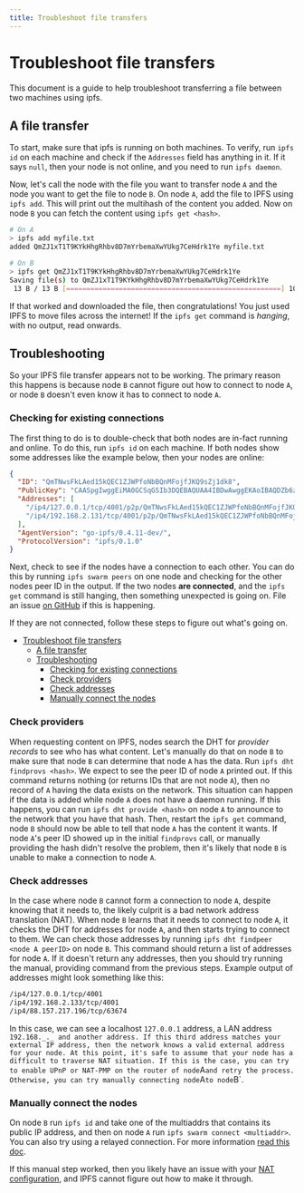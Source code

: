 ```yaml
---
title: Troubleshoot file transfers
---
```


# Troubleshoot file transfers

This document is a guide to help troubleshoot transferring a file between two machines using ipfs.

## A file transfer

To start, make sure that ipfs is running on both machines. To verify, run `ipfs id` on each machine and check if the `Addresses` field has anything in it. If it says `null`, then your node is not online, and you need to run `ipfs daemon`.

Now, let's call the node with the file you want to transfer node `A` and the node you want to get the file to node `B`. On node `A`, add the file to IPFS using `ipfs add`. This will print out the multihash of the content you added. Now on node `B` you can fetch the content using `ipfs get <hash>`.

```bash
# On A
> ipfs add myfile.txt
added QmZJ1xT1T9KYkHhgRhbv8D7mYrbemaXwYUkg7CeHdrk1Ye myfile.txt

# On B
> ipfs get QmZJ1xT1T9KYkHhgRhbv8D7mYrbemaXwYUkg7CeHdrk1Ye
Saving file(s) to QmZJ1xT1T9KYkHhgRhbv8D7mYrbemaXwYUkg7CeHdrk1Ye
 13 B / 13 B [=====================================================] 100.00% 1s
```

If that worked and downloaded the file, then congratulations! You just used IPFS to move files across the internet! If the `ipfs get` command is _hanging_, with no output, read onwards.

## Troubleshooting

So your IPFS file transfer appears not to be working. The primary reason this happens is because node `B` cannot figure out how to connect to node `A`, or node `B` doesn't even know it has to connect to node `A`.

### Checking for existing connections

The first thing to do is to double-check that both nodes are in-fact running and online. To do this, run `ipfs id` on each machine. If both nodes show some addresses like the example below, then your nodes are online:

```json
{
  "ID": "QmTNwsFkLAed15kQEC1ZJWPfoNbBQnMFojfJKQ9sZj1dk8",
  "PublicKey": "CAASpgIwggEiMA0GCSqGSIb3DQEBAQUAA4IBDwAwggEKAoIBAQDZb6znj3LQZKP1+X81exf+vbnqNCMtHjZ5RKTCm7Fytnfe+AI1fhs9YbZdkgFkM1HLxmIOLQj2bMXPIGxUM+EnewN8tWurx4B3+lR/LWNwNYcCFL+jF2ltc6SE6BC8kMLEZd4zidOLPZ8lIRpd0x3qmsjhGefuRwrKeKlR4tQ3C76ziOms47uLdiVVkl5LyJ5+mn4rXOjNKt/oy2O4m1St7X7/yNt8qQgYsPfe/hCOywxCEIHEkqmil+vn7bu4RpAtsUzCcBDoLUIWuU3i6qfytD05hP8Clo+at+l//ctjMxylf3IQ5qyP+yfvazk+WHcsB0tWueEmiU5P2nfUUIR3AgMBAAE=",
  "Addresses": [
    "/ip4/127.0.0.1/tcp/4001/p2p/QmTNwsFkLAed15kQEC1ZJWPfoNbBQnMFojfJKQ9sZj1dk8",
    "/ip4/192.168.2.131/tcp/4001/p2p/QmTNwsFkLAed15kQEC1ZJWPfoNbBQnMFojfJKQ9sZj1dk8"
  ],
  "AgentVersion": "go-ipfs/0.4.11-dev/",
  "ProtocolVersion": "ipfs/0.1.0"
}
```

Next, check to see if the nodes have a connection to each other. You can do this by running `ipfs swarm peers` on one node and checking for the other nodes peer ID in the output. If the two nodes **are connected**, and the `ipfs get` command is still hanging, then something unexpected is going on. File an issue [on GitHub](https://github.com/ipfs/go-ipfs/issues) if this is happening.

If they are not connected, follow these steps to figure out what's going on.

- [Troubleshoot file transfers](#troubleshoot-file-transfers)
  - [A file transfer](#a-file-transfer)
  - [Troubleshooting](#troubleshooting)
    - [Checking for existing connections](#checking-for-existing-connections)
    - [Check providers](#check-providers)
    - [Check addresses](#check-addresses)
    - [Manually connect the nodes](#manually-connect-the-nodes)

### Check providers

When requesting content on IPFS, nodes search the DHT for _provider records_ to see who has what content. Let's manually do that on node `B` to make sure that node `B` can determine that node `A` has the data. Run `ipfs dht findprovs <hash>`. We expect to see the peer ID of node `A` printed out. If this command returns nothing (or returns IDs that are not node `A`), then no record of `A` having the data exists on the network. This situation can happen if the data is added while node `A` does not have a daemon running. If this happens, you can run `ipfs dht provide <hash>` on node `A` to announce to the network that you have that hash. Then, restart the `ipfs get` command, node `B` should now be able to tell that node `A` has the content it wants. If node `A`'s peer ID showed up in the initial `findprovs` call, or manually providing the hash didn't resolve the problem, then it's likely that node `B` is unable to make a connection to node `A`.

### Check addresses

In the case where node `B` cannot form a connection to node `A`, despite knowing that it needs to, the likely culprit is a bad network address translation (NAT). When node `B` learns that it needs to connect to node `A`, it checks the DHT for addresses for node `A`, and then starts trying to connect to them. We can check those addresses by running `ipfs dht findpeer <node A peerID>` on node `B`. This command should return a list of addresses for node `A`. If it doesn't return any addresses, then you should try running the manual, providing command from the previous steps. Example output of addresses might look something like this:

```bash
/ip4/127.0.0.1/tcp/4001
/ip4/192.168.2.133/tcp/4001
/ip4/88.157.217.196/tcp/63674
```

In this case, we can see a localhost `127.0.0.1` address, a LAN address `192.168._._ and another address. If this third address matches your external IP address, then the network knows a valid external address for your node. At this point, it's safe to assume that your node has a difficult to traverse NAT situation. If this is the case, you can try to enable UPnP or NAT-PMP on the router of node`A`and retry the process. Otherwise, you can try manually connecting node`A`to node`B`.

### Manually connect the nodes

On node `B` run `ipfs id` and take one of the multiaddrs that contains its public IP address, and then on node `A` run `ipfs swarm connect <multiaddr>`. You can also try using a relayed connection. For more information [read this doc](./experimental-features.md#circuit-relay).

If this manual step worked, then you likely have an issue with your [NAT configuration](/how-to-/nat-configuration), and IPFS cannot figure out how to make it through.
